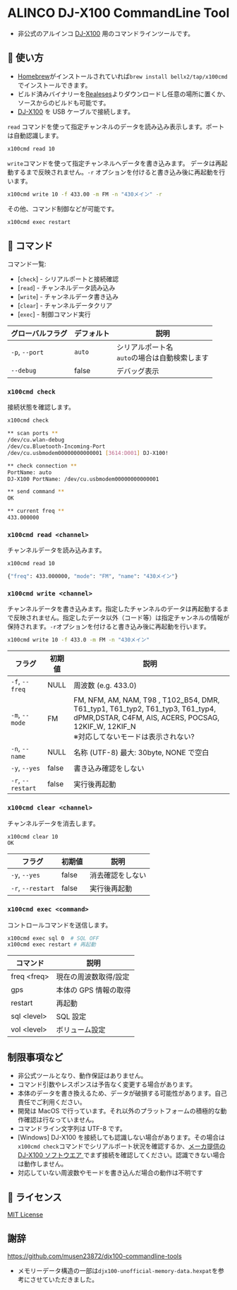 <!-- <p align="center">
日本語 | <a href="./README_en.md">English</a>
</p> -->

# ALINCO DJ-X100 CommandLine Tool

- 非公式のアルインコ [DJ-X100](https://www.alinco.co.jp/product/electron/detail/djx100.html) 用のコマンドラインツールです。

## :beginner: 使い方

- [Homebrew](https://brew.sh/index_ja)がインストールされていれば`brew install bellx2/tap/x100cmd`でインストールできます。
- ビルド済みバイナリーを[Realeses](https://github.com/bellx2/x100cmd/releases/)よりダウンロードし任意の場所に置くか、ソースからのビルドも可能です。
- [DJ-X100](https://www.alinco.co.jp/product/electron/detail/djx100.html) を USB ケーブルで接続します。

`read` コマンドを使って指定チャンネルのデータを読み込み表示します。ポートは自動認識します。

```sh
x100cmd read 10
```

`write`コマンドを使って指定チャンネルへデータを書き込みます。
データは再起動するまで反映されません。`-r` オプションを付けると書き込み後に再起動を行います。

```sh
x100cmd write 10 -f 433.00 -m FM -n "430メイン" -r
```

その他、コマンド制御などが可能です。

```sh
x100cmd exec restart
```

## :rocket: コマンド

コマンド一覧:

- [`check`] - シリアルポートと接続確認
- [`read`] - チャンネルデータ読み込み
- [`write`] - チャンネルデータ書き込み
- [`clear`] - チャンネルデータクリア
- [`exec`] - 制御コマンド実行

| グローバルフラグ | デフォルト | 説明                                               |
| ---------------- | ---------- | -------------------------------------------------- |
| `-p`, `--port`   | `auto`     | シリアルポート名 <br/>`auto`の場合は自動検索します |
| `--debug`        | false      | デバッグ表示                                       |

### `x100cmd check`

接続状態を確認します。

```sh
x100cmd check

** scan ports **
/dev/cu.wlan-debug
/dev/cu.Bluetooth-Incoming-Port
/dev/cu.usbmodem00000000000001 [3614:D001] DJ-X100!

** check connection **
PortName: auto
DJ-X100 PortName: /dev/cu.usbmodem00000000000001

** send command **
OK

** current freq **
433.000000
```

### `x100cmd read <channel>`

チャンネルデータを読み込みます。

```sh
x100cmd read 10

{"freq": 433.000000, "mode": "FM", "name": "430メイン"}
```

### `x100cmd write <channel>`

チャンネルデータを書き込みます。指定したチャンネルのデータは再起動するまで反映されません。指定したデータ以外（コード等）は指定チャンネルの情報が保持されます。`-r`オプションを付けると書き込み後に再起動を行います。

```sh
x100cmd write 10 -f 433.0 -m FM -n "430メイン"
```

| フラグ            | 初期値 | 説明                                                                                                                                                                           |
| ----------------- | ------ | ------------------------------------------------------------------------------------------------------------------------------------------------------------------------------ |
| `-f`, `--freq`    | NULL   | 周波数 (e.g. 433.0)                                                                                                                                                            |
| `-m`, `--mode`    | FM     | FM, NFM, AM, NAM, T98 , T102_B54, DMR, T61_typ1, T61_typ2, T61_typ3, T61_typ4, dPMR,DSTAR, C4FM, AIS, ACERS, POCSAG, 12KIF_W, 12KIF_N <br />※対応してないモードは表示されない? |
| `-n`, `--name`    | NULL   | 名称 (UTF-8) 最大: 30byte, NONE で空白                                                                                                                                         |
| `-y`, `--yes`     | false  | 書き込み確認をしない                                                                                                                                                           |
| `-r`, `--restart` | false  | 実行後再起動                                                                                                                                                                   |

### `x100cmd clear <channel>`

チャンネルデータを消去します。

```sh
x100cmd clear 10
OK
```

| フラグ            | 初期値 | 説明             |
| ----------------- | ------ | ---------------- |
| `-y`, `--yes`     | false  | 消去確認をしない |
| `-r`, `--restart` | false  | 実行後再起動     |

### `x100cmd exec <command>`

コントロールコマンドを送信します。

```sh
x100cmd exec sql 0  # SQL OFF
x100cmd exec restart # 再起動
```

| コマンド     | 説明                  |
| ------------ | --------------------- |
| freq \<freq> | 現在の周波数取得/設定 |
| gps          | 本体の GPS 情報の取得 |
| restart      | 再起動                |
| sql \<level> | SQL 設定              |
| vol \<level> | ボリューム設定        |

## 制限事項など

- 非公式ツールとなり、動作保証はありません。
- コマンド引数やレスポンスは予告なく変更する場合があります。
- 本体のデータを書き換えるため、データが破損する可能性があります。自己責任でご利用ください。
- 開発は MacOS で行っています。それ以外のプラットフォームの積極的な動作確認は行なっていません。
- コマンドライン文字列は UTF-8 です。
- [Windows] DJ-X100 を接続しても認識しない場合があります。その場合は`x100cmd check`コマンドでシリアルポート状況を確認するか、[メーカ提供の DJ-X100 ソフトウエア
  ](https://www.alinco.co.jp/product/electron/soft/softdl02/index.html)でまず接続を確認してください。認識できない場合は動作しません。
- 対応していない周波数やモードを書き込んだ場合の動作は不明です

## :memo: ライセンス

[MIT License](./LICENSE)

## 謝辞

<https://github.com/musen23872/djx100-commandline-tools>

- メモリーデータ構造の一部は`djx100-unofficial-memory-data.hexpat`を参考にさせていただきました。
